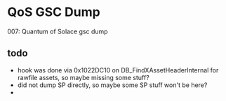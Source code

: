 # QoS GSC Dump
007: Quantum of Solace gsc dump
## todo
- hook was done via 0x1022DC10 on DB_FindXAssetHeaderInternal for rawfile assets, so maybe missing some stuff?
- did not dump SP directly, so maybe some SP stuff won't be here?
- 
